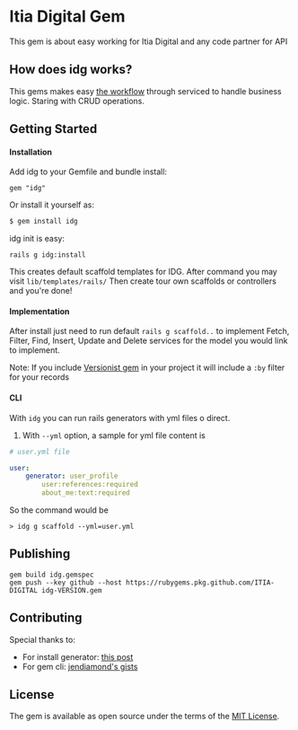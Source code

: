 # Itia Digital Gem

This gem is about easy working for Itia Digital and any code partner for API

## How does idg works?

This gems makes easy [the workflow](https://www.toptal.com/ruby-on-rails/rails-service-objects-tutorial) through serviced to handle business logic.
Staring with CRUD operations.

## Getting Started

#### Installation

Add idg to your Gemfile and bundle install:
```console
gem "idg"
```    
Or install it yourself as:
```bash
$ gem install idg
```

idg init is easy:
```console
rails g idg:install
```

This creates default scaffold templates for IDG. After command you may visit ```lib/templates/rails/```
Then create tour own scaffolds or controllers and you're done!

#### Implementation

After install just need to run default ```rails g scaffold..``` to implement Fetch, Filter, Find, Insert, Update and Delete services for the model you would link to implement. 

Note:
If you include [Versionist gem](https://github.com/bploetz/versionist) in your project it will include a ```:by``` filter for your records


#### CLI
With ```idg``` you can run rails generators with yml files o direct.

1. With ```--yml``` option, a sample for yml file content is 
```yaml
# user.yml file

user:
    generator: user_profile
        user:references:required
        about_me:text:required
```

So the command would be
```console
> idg g scaffold --yml=user.yml
```


## Publishing
```console
gem build idg.gemspec
gem push --key github --host https://rubygems.pkg.github.com/ITIA-DIGITAL idg-VERSION.gem
```
## Contributing
Special thanks to:
 - For install generator: [this post](https://stackoverflow.com/a/45245960/4641125)
 - For gem cli: [jendiamond's gists](https://gist.github.com/jendiamond/6128723)

## License
The gem is available as open source under the terms of the [MIT License](https://opensource.org/licenses/MIT).
